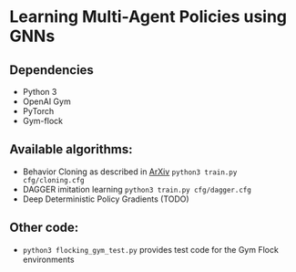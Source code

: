 # Learning Multi-Agent Policies using GNNs
## Dependencies
- Python 3
- OpenAI Gym
- PyTorch
- Gym-flock

## Available algorithms:
- Behavior Cloning as described in [ArXiv](https://arxiv.org/abs/1903.10527) `python3 train.py cfg/cloning.cfg`
- DAGGER imitation learning `python3 train.py cfg/dagger.cfg`
- Deep Deterministic Policy Gradients (TODO)

## Other code:
- `python3 flocking_gym_test.py` provides test code for the Gym Flock environments
